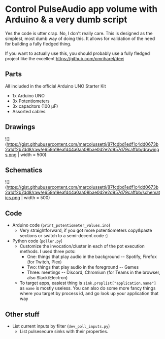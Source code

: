 # Control PulseAudio app volume with Arduino & a very dumb script

Yes the code is utter crap. No, I don't really care.
This is designed as the simplest, most dumb way of doing this. It allows for validation of the need for building a fully fledged thing.

If you want to actually use this, you should probably use a fully fledged project like the excellent https://github.com/omriharel/deej

## Parts
All included in the official Arduino UNO Starter Kit

- 1x Arduino UNO
- 3x Potentiometers
- 3x capacitors (100 μF)
- Assorted cables

## Drawings
![](https://gist.githubusercontent.com/marcolussetti/87fcdbd1edf1c4dd0673b2a1df2b7dd8/raw/e659a19eafd44a0aa08bae0d2e2d957d79caffbb/drawings.png | width = 500)


## Schematics
![](https://gist.githubusercontent.com/marcolussetti/87fcdbd1edf1c4dd0673b2a1df2b7dd8/raw/e659a19eafd44a0aa08bae0d2e2d957d79caffbb/schematics.png | width = 500)

## Code

- Arduino code (`print_potentiometer_values.ino`)
  - Very straightforward, if you got more potentiometers copy&paste sections or switch to a semi-decent code :)
- Python code (`poller.py`)
  - Customize the invocation/cluster in each of the pot execution methods. I used three pots:
    - One: things that play audio in the background -- Spotify, Firefox (for Twitch, Plex)
    - Two: things that play audio in the foreground -- Games
    - Three: meetings -- Discord, Chromium (for Teams in the browser, also Slack/Electron)
  - To target apps, easiest thing is `sink.proplist["application.name"]` as `name` is mostly useless. You can also do some more fancy things where you target by process id, and go look up your application that way

## Other stuff

- List current inputs by filter (`dev_poll_inputs.py`)
  - List pulsesecure sinks with their properties.